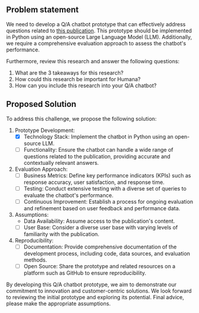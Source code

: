 ## Problem statement

We need to develop a Q/A chatbot prototype that can effectively address questions related to [this publication](slamon1987.pdf). This prototype should be implemented in Python using an open-source Large Language Model (LLM). Additionally, we require a comprehensive evaluation approach to assess the chatbot's performance.

Furthermore, review this research and answer the following questions:
1. What are the 3 takeaways for this research?
2. How could this research be important for Humana?
3. How can you include this research into your Q/A chatbot?

## Proposed Solution

To address this challenge, we propose the following solution:

1. Prototype Development:
    - [x] Technology Stack: Implement the chatbot in Python using an open-source LLM.
    - [ ] Functionality: Ensure the chatbot can handle a wide range of questions related to the publication, providing accurate and contextually relevant answers.
2. Evaluation Approach:
    - [ ] Business Metrics: Define key performance indicators (KPIs) such as response accuracy, user satisfaction, and response time.
    - [ ] Testing: Conduct extensive testing with a diverse set of queries to evaluate the chatbot's performance.
    - [ ] Continuous Improvement: Establish a process for ongoing evaluation and refinement based on user feedback and performance data.
3. Assumptions:
    - Data Availability: Assume access to the publication's content.
    - [ ] User Base: Consider a diverse user base with varying levels of familiarity with the publication.
4. Reproducibility:
    - [ ] Documentation: Provide comprehensive documentation of the development process, including code, data sources, and evaluation methods.
    - [ ] Open Source: Share the prototype and related resources on a platform such as GitHub to ensure reproducibility.

By developing this Q/A chatbot prototype, we aim to demonstrate our commitment to innovation and customer-centric solutions. We look forward to reviewing the initial prototype and exploring its potential. Final advice, please make the appropriate assumptions. 